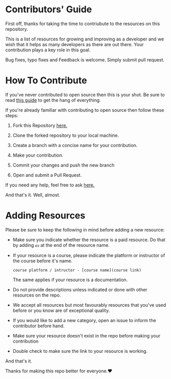 # Contributors' Guide

First off, thanks for taking the time to contriubute to the resources on this repository.

This is a list of resources for growing and improving as a developer and we wish that it helps as many developers as there are out there. Your contribution plays a key role in this goal.

Bug fixes, typo fixes and Feedback is welcome. Simply submit pull request.

# How To Contribute

If you've never contributed to open source then this is your shot. Be sure to read [this guide](https://opensource.guide/how-to-contribute/#how-to-submit-a-contribution) to get the hang of everything.

If you're already familiar with contributing to open source then follow these steps:

1. Fork this Repository [here.](https://github.com/developer-resources/frontend-development)
2. Clone the forked repository to your local machine.
3. Create a branch with a concise name for your contribution.
4. Make your contribution.

5. Commit your changes and push the new branch
6. Open and submit a Pull Request.

If you need any help, feel free to ask [here.]()

And that's it. Well, almost.

# Adding Resources

Please be sure to keep the following in mind before adding a new resource:

- Make sure you indicate whether the resource is a paid resource. Do that by adding 💵 at the end of the resource name.
- If your resource is a course, please indicate the platform or instructor of the course before it's name.

  `course platform / intructor - [course name](course link)`

  The same applies if your resource is a documentation.

- Do not provide descriptions unless indicated or done with other resources on the repo.
- We accept all resources but most favourably resources that you've used before or you know are of exceptional quality.
- If you would like to add a new category, open an issue to inform the contributor before hand.
- Make sure your resource doesn't exist in the repo before making your contribution
- Double check to make sure the link to your resource is working.

And that's it.

Thanks for making this repo better for everyone.❤

